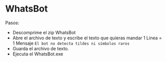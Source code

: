 # WhatsBot

Pasos:

- Descomprime el zip WhatsBot
- Abre el archivo de texto y escribe el texto que quieras mandar 1 Linea = 1 Mensaje `El bot no detecta tildes ni símbolos raros`
- Guarda el archivo de texto.
- Ejecuta el WhatsBot.exe

  

